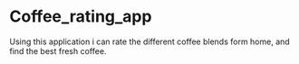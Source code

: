 # Coffee_rating_app
 Using this application i can rate the different coffee blends form home, and find the best fresh coffee.
